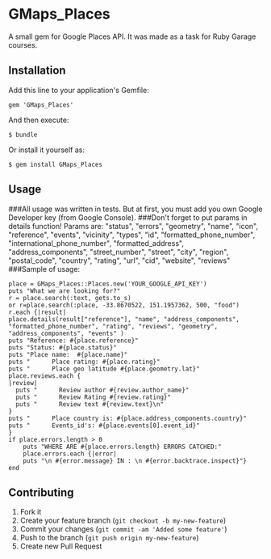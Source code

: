 # GMaps_Places

A small gem for Google Places API. It was made as a task for Ruby Garage courses.

## Installation

Add this line to your application's Gemfile:

    gem 'GMaps_Places'

And then execute:

    $ bundle

Or install it yourself as:

    $ gem install GMaps_Places

## Usage

###All usage was written in tests. But at first, you must add you own Google Developer key (from Google Console).
###Don't forget to put params in details function!
Params are: "status", "errors", "geometry", "name", "icon", "reference", "events", "vicinity", "types", "id", "formatted_phone_number", "international_phone_number", "formatted_address", "address_components", "street_number", "street", "city", "region", "postal_code", "country", "rating", "url", "cid", "website", "reviews"
###Sample of usage:

    place = GMaps_Places::Places.new('YOUR_GOOGLE_API_KEY')
    puts "What we are looking for?"
    r = place.search(:text, gets.to_s)
    or r=place.search(:place, -33.8670522, 151.1957362, 500, "food")
    r.each {|result|
    place.details(result["reference"], "name", "address_components", "formatted_phone_number", "rating", "reviews", "geometry", "address_components", "events" )
    puts "Reference: #{place.reference}"
    puts "Status: #{place.status}"
    puts "Place name:  #{place.name}"
    puts "      Place rating: #{place.rating}"
    puts "      Place geo latitude #{place.geometry.lat}"
    place.reviews.each {
    |review|
      puts "      Review author #{review.author_name}"
      puts "      Review Rating #{review.rating}"
      puts "      Review text #{review.text}\n"
    }
    puts "      Place country is: #{place.address_components.country}"
    puts "      Events_id's: #{place.events[0].event_id}"
    }
    if place.errors.length > 0
        puts "WHERE ARE #{place.errors.length} ERRORS CATCHED:"
        place.errors.each {|error|
        puts "\n #{error.message} IN : \n #{error.backtrace.inspect}"}
    end


## Contributing

1. Fork it
2. Create your feature branch (`git checkout -b my-new-feature`)
3. Commit your changes (`git commit -am 'Added some feature'`)
4. Push to the branch (`git push origin my-new-feature`)
5. Create new Pull Request
